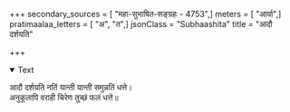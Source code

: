 +++
secondary_sources = [ "महा-सुभाषित-सङ्ग्रहः - 4753",]
meters = [ "आर्या",]
pratimaalaa_letters = [ "अ", "त",]
jsonClass = "Subhaashita"
title = "आदौ दर्शयति"

+++

<details open><summary>Text</summary>

आदौ दर्शयति नतिं यान्ती यान्ती समुन्नतिं धत्ते।  
अनुकूलापि वराही चिरेण तुच्छं फलं धत्ते॥
</details>
